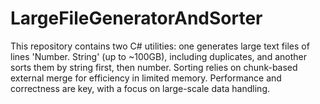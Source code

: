 # LargeFileGeneratorAndSorter
This repository contains two C# utilities: one generates large text files of lines 'Number. String' (up to ~100GB), including duplicates, and another sorts them by string first, then number. Sorting relies on chunk-based external merge for efficiency in limited memory. Performance and correctness are key, with a focus on large-scale data handling.
